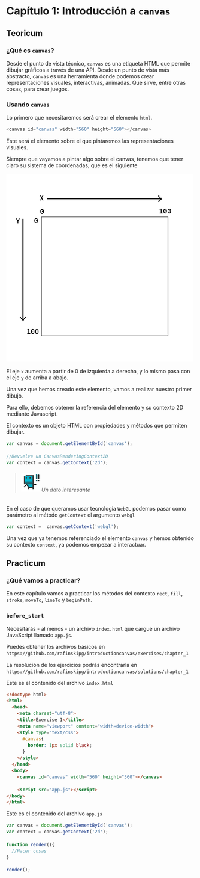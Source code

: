 # Capítulo 1: Introducción a `canvas`

## Teoricum

### ¿Qué es `canvas`?

Desde el punto de vista técnico, `canvas` es una etiqueta HTML que permite dibujar gráficos a través de una API.
Desde un punto de vista más abstracto, `canvas` es una herramienta donde podemos crear representaciones visuales, interactivas, animadas. Que sirve, entre otras cosas, para crear juegos.

### Usando `canvas`

Lo primero que necesitaremos será crear el elemento `html`.

```javascript
<canvas id="canvas" width="560" height="560"></canvas>
```
Este será el elemento sobre el que pintaremos las representaciones visuales.

Siempre que vayamos a pintar algo sobre el canvas, tenemos que tener claro su sistema de coordenadas, que es el siguiente 

![sistema_coordenadas](https://github.com/rafinskipg/introductioncanvas/raw/master/img/coordinate_system.png)

El eje `x` aumenta a partir de 0 de izquierda a derecha, y lo mismo pasa con el eje `y` de arriba a abajo.

Una vez que hemos creado este elemento, vamos a realizar nuestro primer dibujo.

Para ello, debemos obtener la referencia del elemento y su contexto 2D mediante Javascript.

El contexto es un objeto HTML con propiedades y métodos que permiten dibujar. 

```javascript
var canvas = document.getElementById('canvas');

//Devuelve un CanvasRenderingContext2D
var context = canvas.getContext('2d');
```


>###### ![](https://github.com/rafinskipg/introductioncanvas/raw/master/img/interesting_icon.png) Un dato interesante
En el caso de que queramos usar tecnología `WebGL` podemos pasar como parámetro al método `getContext` el argumento `webgl`
```javascript
var context =  canvas.getContext('webgl');
```

Una vez que ya tenemos referenciado el elemento `canvas` y hemos obtenido su contexto `context`, ya podemos empezar a interactuar.


## Practicum
### ¿Qué vamos a practicar?
En este capítulo vamos a practicar los métodos del contexto `rect`, `fill`, `stroke`, `moveTo`, `lineTo` y `beginPath`.

### `before_start`

Necesitarás - al menos - un archivo `index.html` que cargue un archivo JavaScript llamado `app.js`.

Puedes obtener los archivos básicos en `https://github.com/rafinskipg/introductioncanvas/exercises/chapter_1`

La resolución de los ejercicios podrás encontrarla en `https://github.com/rafinskipg/introductioncanvas/solutions/chapter_1`

Este es el contenido del archivo `index.html`

```html
<!doctype html>
<html>
  <head>
    <meta charset="utf-8">
    <title>Exercise 1</title>
    <meta name="viewport" content="width=device-width">
    <style type="text/css">
      #canvas{
        border: 1px solid black;
      }
    </style>
  </head>
  <body>
    <canvas id="canvas" width="560" height="560"></canvas>

    <script src="app.js"></script>
</body>
</html>
```

Este es el contenido del archivo `app.js`

```javascript
var canvas = document.getElementById('canvas');
var context = canvas.getContext('2d');

function render(){
  //Hacer cosas
}

render();
```